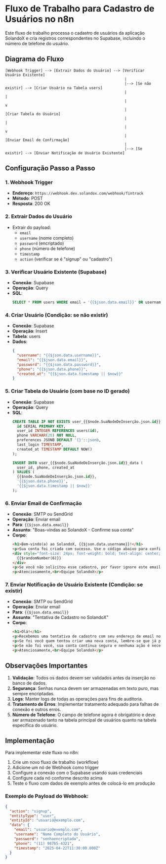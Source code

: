 # Fluxo de Trabalho para Cadastro de Usuários no n8n

Este fluxo de trabalho processa o cadastro de usuários da aplicação SolandoX e cria registros correspondentes no Supabase, incluindo o número de telefone do usuário.

## Diagrama do Fluxo

```
[Webhook Trigger] --> [Extrair Dados do Usuário] --> [Verificar Usuário Existente] 
                                                      |
                                                      |--> [Se não existir] --> [Criar Usuário na Tabela users]
                                                      |                          |
                                                      |                          v
                                                      |                      [Criar Tabela do Usuário]
                                                      |                          |
                                                      |                          v
                                                      |                      [Enviar Email de Confirmação]
                                                      |
                                                      |--> [Se existir] --> [Enviar Notificação de Usuário Existente]
```

## Configuração Passo a Passo

### 1. Webhook Trigger
- **Endereço**: `https://webhook.dev.solandox.com/webhook/fintrack`
- **Método**: POST
- **Resposta**: 200 OK

### 2. Extrair Dados do Usuário
- Extrair do payload:
  - `email`
  - `username` (nome completo)
  - `password` (encriptado)
  - `phone` (número de telefone)
  - `timestamp`
  - `action` (verificar se é "signup" ou "cadastro")

### 3. Verificar Usuário Existente (Supabase)
- **Conexão**: Supabase
- **Operação**: Query
- **SQL**:
  ```sql
  SELECT * FROM users WHERE email = '{{$json.data.email}}' OR username = '{{$json.data.username}}'
  ```

### 4. Criar Usuário (Condição: se não existir)
- **Conexão**: Supabase
- **Operação**: Insert
- **Tabela**: users
- **Dados**:
  ```json
  {
    "username": "{{$json.data.username}}",
    "email": "{{$json.data.email}}",
    "password": "{{$json.data.password}}",
    "phone": "{{$json.data.phone}}",
    "created_at": "{{$json.data.timestamp || $now}}"
  }
  ```

### 5. Criar Tabela do Usuário (com base no ID gerado)
- **Conexão**: Supabase
- **Operação**: Query
- **SQL**:
  ```sql
  CREATE TABLE IF NOT EXISTS user_{{$node.SuaNodeDeInserção.json.id}}_data (
    id SERIAL PRIMARY KEY,
    user_id INTEGER REFERENCES users(id),
    phone VARCHAR(20) NOT NULL,
    preferences JSONB DEFAULT '{}'::jsonb,
    last_login TIMESTAMP,
    created_at TIMESTAMP DEFAULT NOW()
  );
  
  INSERT INTO user_{{$node.SuaNodeDeInserção.json.id}}_data (
    user_id, phone, created_at
  ) VALUES (
    {{$node.SuaNodeDeInserção.json.id}},
    '{{$json.data.phone}}',
    '{{$json.data.timestamp || $now}}'
  );
  ```

### 6. Enviar Email de Confirmação
- **Conexão**: SMTP ou SendGrid
- **Operação**: Enviar email
- **Para**: `{{$json.data.email}}`
- **Assunto**: "Boas-vindas ao SolandoX - Confirme sua conta"
- **Corpo**:
  ```html
  <h1>Bem-vindo(a) ao SolandoX, {{$json.data.username}}!</h1>
  <p>Sua conta foi criada com sucesso. Use o código abaixo para confirmar seu cadastro:</p>
  <div style="font-size: 24px; font-weight: bold; text-align: center; padding: 10px; margin: 20px 0; background-color: #f0f0f0; border-radius: 5px;">
    {{$randomNumber(6)}}
  </div>
  <p>Se você não solicitou esse cadastro, por favor ignore este email.</p>
  <p>Atenciosamente,<br>Equipe SolandoX</p>
  ```

### 7. Enviar Notificação de Usuário Existente (Condição: se existir)
- **Conexão**: SMTP ou SendGrid
- **Operação**: Enviar email
- **Para**: `{{$json.data.email}}`
- **Assunto**: "Tentativa de Cadastro no SolandoX"
- **Corpo**:
  ```html
  <h1>Olá!</h1>
  <p>Recebemos uma tentativa de cadastro com seu endereço de email no SolandoX.</p>
  <p>Se foi você quem tentou criar uma nova conta, lembre-se que já possui um cadastro conosco e pode fazer login normalmente.</p>
  <p>Se não foi você, sua conta continua segura e nenhuma ação é necessária.</p>
  <p>Atenciosamente,<br>Equipe SolandoX</p>
  ```

## Observações Importantes

1. **Validação**: Todos os dados devem ser validados antes da inserção no banco de dados.
2. **Segurança**: Senhas nunca devem ser armazenadas em texto puro, mas sempre encriptadas.
3. **Logs**: Manter logs de todas as operações para fins de auditoria.
4. **Tratamento de Erros**: Implementar tratamento adequado para falhas de conexão e outros erros.
5. **Número de Telefone**: O campo de telefone agora é obrigatório e deve ser armazenado tanto na tabela principal de usuários quanto na tabela específica do usuário.

## Implementação

Para implementar este fluxo no n8n:

1. Crie um novo fluxo de trabalho (workflow)
2. Adicione um nó de Webhook como trigger
3. Configure a conexão com o Supabase usando suas credenciais
4. Configure cada nó conforme descrito acima
5. Teste o fluxo com dados de exemplo antes de colocá-lo em produção

### Exemplo de Payload do Webhook:

```json
{
  "action": "signup",
  "entityType": "user",
  "entityId": "usuario@exemplo.com",
  "data": {
    "email": "usuario@exemplo.com",
    "username": "Nome Completo do Usuário",
    "password": "senhaencriptada",
    "phone": "(11) 98765-4321",
    "timestamp": "2025-04-22T11:30:00.000Z"
  }
}
```